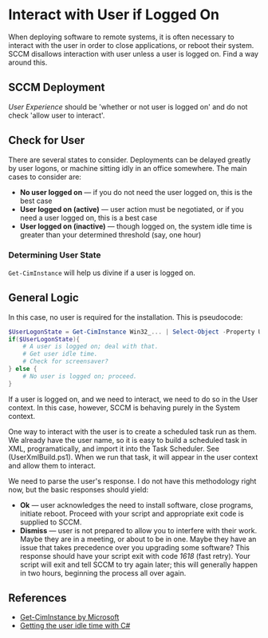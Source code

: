 # Interact with User if Logged On
When deploying software to remote systems, it is often necessary to interact with the user in order to close applications, or reboot their system. SCCM disallows interaction with user unless a user is logged on. Find a way around this.

## SCCM Deployment
_User Experience_ should be 'whether or not user is logged on' and do not check 'allow user to interact'.

## Check for User
There are several states to consider. Deployments can be delayed greatly by user logons, or machine sitting idly in an office somewhere. The main cases to consider are:
* **No user logged on** &mdash; if you do not need the user logged on, this is the best case
* **User logged on (active)** &mdash; user action must be negotiated, or if you need a user logged on, this is a best case
* **User logged on (inactive)** &mdash; though logged on, the system idle time is greater than your determined threshold (say, one hour)

### Determining User State
``Get-CimInstance`` will help us divine if a user is logged on.

## General Logic

In this case, no user is required for the installation. This is pseudocode:

```powershell
$UserLogonState = Get-CimInstance Win32_... | Select-Object -Property UserName
if($UserLogonState){
    # A user is logged on; deal with that.
    # Get user idle time.
    # Check for screensaver?
} else {
    # No user is logged on; proceed.
}
```

If a user is logged on, and we need to interact, we need to do so in the User context. In this case, however, SCCM is behaving purely in the System context.

One way to interact with the user is to create a scheduled task run as them. We already have the user name, so it is easy to build a scheduled task in XML, programatically, and import it into the Task Scheduler. See (UserXmlBuild.ps1). When we run that task, it will appear in the user context and allow them to interact.

We need to parse the user's response. I do not have this methodology right now, but the basic responses should yield:
* **Ok** &mdash; user acknowledges the need to install software, close programs, initiate reboot. Proceed with your script and appropriate exit code is supplied to SCCM.
* **Dismiss** &mdash; user is not prepared to allow you to interfere with their work. Maybe they are in a meeting, or about to be in one. Maybe they have an issue that takes precedence over you upgrading some software? This response should have your script exit with code *1618* (fast retry). Your script will exit and tell SCCM to try again later; this will generally happen in two hours, beginning the process all over again.

## References
* [Get-CimInstance by Microsoft](https://docs.microsoft.com/en-us/powershell/module/cimcmdlets/get-ciminstance?view=powershell-7)
* [Getting the user idle time with C#](https://www.codeproject.com/articles/13384/getting-the-user-idle-time-with-c)
